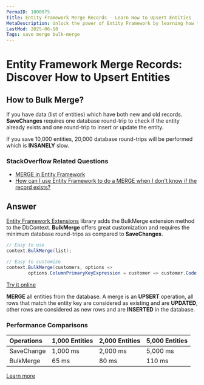 ```yaml
---
PermaID: 1000075
Title: Entity Framework Merge Records - Learn How to Upsert Entities
MetaDescription: Unlock the power of Entity Framework by learning how to merge/upsert your entities in the database.
LastMod: 2025-06-18
Tags: save merge bulk-merge
---
```


# Entity Framework Merge Records: Discover How to Upsert Entities

## How to Bulk Merge?

If you have data (list of entities) which have both new and old records. **SaveChanges** requires one database round-trip to check if the entity already exists and one round-trip to insert or update the entity. 

If you save 10,000 entities, 20,000 database round-trips will be performed which is **INSANELY** slow.  

### StackOverflow Related Questions

 - [MERGE in Entity Framework](https://stackoverflow.com/questions/5842125/merge-in-entity-framework?noredirect=1&lq=1)
 - [How can I use Entity Framework to do a MERGE when I don't know if the record exists?](https://stackoverflow.com/questions/23916453/how-can-i-use-use-entity-framework-to-do-a-merge-when-i-dont-know-if-the-record)

## Answer

[Entity Framework Extensions](https://entityframework-extensions.net/) library adds the BulkMerge extension method to the DbContext. **BulkMerge** offers great customization and requires the minimum database round-trips as compared to **SaveChanges**.


```csharp
// Easy to use
context.BulkMerge(list);

// Easy to customize
context.BulkMerge(customers, options => 
        options.ColumnPrimaryKeyExpression = customer => customer.Code);
```

[Try it online](https://dotnetfiddle.net/qUPpoc)

**MERGE** all entities from the database. A merge is an **UPSERT** operation, all rows that match the entity key are considered as existing and are **UPDATED**, other rows are considered as new rows and are **INSERTED** in the database.

### Performance Comparisons

|Operations	|1,000 Entities	|2,000 Entities	|5,000 Entities|
|:--------- |:------------- |:------------- |:------------ |
|SaveChange |1,000 ms	    |2,000 ms	    |5,000 ms      |
|BulkMerge	|65 ms	        |80 ms	        |110 ms        |

[Learn more](https://entityframework-extensions.net/bulk-merge)